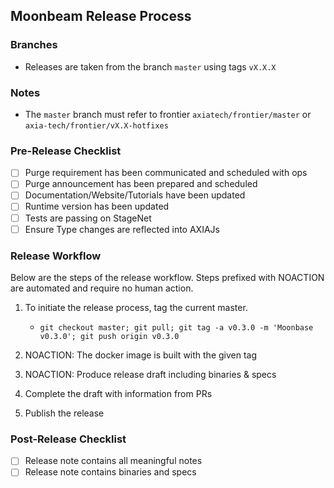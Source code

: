 ## Moonbeam Release Process

### Branches

- Releases are taken from the branch `master` using tags `vX.X.X`

### Notes

- The `master` branch must refer to frontier `axiatech/frontier/master` or
  `axia-tech/frontier/vX.X-hotfixes`

### Pre-Release Checklist

- [ ] Purge requirement has been communicated and scheduled with ops
- [ ] Purge announcement has been prepared and scheduled
- [ ] Documentation/Website/Tutorials have been updated
- [ ] Runtime version has been updated
- [ ] Tests are passing on StageNet
- [ ] Ensure Type changes are reflected into AXIAJs

### Release Workflow

Below are the steps of the release workflow. Steps prefixed with NOACTION are
automated and require no human action.

1. To initiate the release process, tag the current master.

   - `git checkout master; git pull; git tag -a v0.3.0 -m 'Moonbase v0.3.0'; git push origin v0.3.0`

2. NOACTION: The docker image is built with the given tag
3. NOACTION: Produce release draft including binaries & specs
4. Complete the draft with information from PRs
5. Publish the release

### Post-Release Checklist

- [ ] Release note contains all meaningful notes
- [ ] Release note contains binaries and specs
